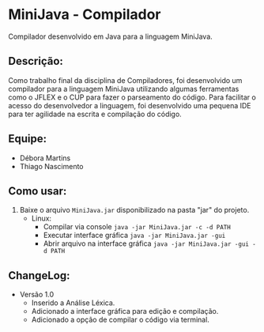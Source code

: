 MiniJava - Compilador
======
Compilador desenvolvido em Java para a linguagem MiniJava.

Descrição:
-----------
Como trabalho final da disciplina de Compiladores, foi desenvolvido um compilador para a linguagem MiniJava utilizando algumas ferramentas como o JFLEX e o CUP para fazer o parseamento do código. Para facilitar o acesso do desenvolvedor a linguagem, foi desenvolvido uma pequena IDE para ter agilidade na escrita e compilação do código.

Equipe:
-----------
- Débora Martins
- Thiago Nascimento

Como usar:
-----------
1. Baixe o arquivo `MiniJava.jar` disponibilizado na pasta "jar" do projeto.
    - Linux:
        - Compilar via console `java -jar MiniJava.jar -c -d PATH`
        - Executar interface gráfica `java -jar MiniJava.jar -gui`
        - Abrir arquivo na interface gráfica `java -jar MiniJava.jar -gui -d PATH`        

ChangeLog:
-----------
- Versão 1.0
    - Inserido a Análise Léxica.
    - Adicionado a interface gráfica para edição e compilação.
    - Adicionado a opção de compilar o código via terminal.
    

